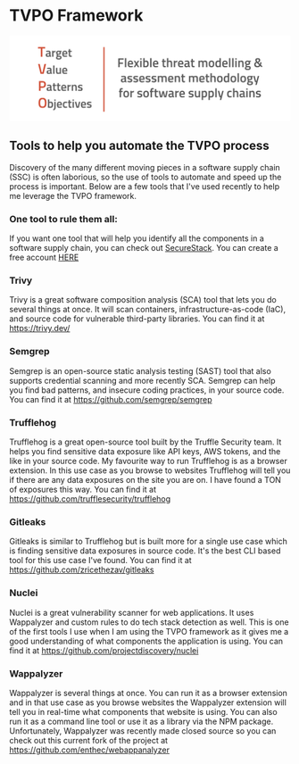 # TVPO Framework

![tvpo-banner.png](playbooks/images/tvpo-banner.png)

## Tools to help you automate the TVPO process

Discovery of the many different moving pieces in a software supply chain (SSC) is often laborious, so the use of tools to automate and speed up the process is important.  Below are a few tools that I've used recently to help me leverage the TVPO framework.

### One tool to rule them all:

If you want one tool that will help you identify all the components in a software supply chain, you can check out [SecureStack](https://securestack.com).  You can create a free account [HERE](https://app.securestack.com)

### Trivy

Trivy is a great software composition analysis (SCA) tool that lets you do several things at once.  It will scan containers, infrastructure-as-code (IaC), and source code for vulnerable third-party libraries.  You can find it at https://trivy.dev/

### Semgrep

Semgrep is an open-source static analysis testing (SAST) tool that also supports credential scanning and more recently SCA.  Semgrep can help you find bad patterns, and insecure coding practices, in your source code.  You can find it at https://github.com/semgrep/semgrep

### Trufflehog

Trufflehog is a great open-source tool built by the Truffle Security team.  It helps you find sensitive data exposure like API keys, AWS tokens, and the like in your source code.  My favourite way to run Trufflehog is as a browser extension.  In this use case as you browse to websites Trufflehog will tell you if there are any data exposures on the site you are on.  I have found a TON of exposures this way.  You can find it at https://github.com/trufflesecurity/trufflehog

### Gitleaks

Gitleaks is similar to Trufflehog but is built more for a single use case which is finding sensitive data exposures in source code.  It's the best CLI based tool for this use case I've found.  You can find it at https://github.com/zricethezav/gitleaks

### Nuclei 

Nuclei is a great vulnerability scanner for web applications.  It uses Wappalyzer and custom rules to do tech stack detection as well.  This is one of the first tools I use when I am using the TVPO framework as it gives me a good understanding of what components the application is using.  You can find it at https://github.com/projectdiscovery/nuclei

### Wappalyzer

Wappalyzer is several things at once.  You can run it as a browser extension and in that use case as you browse websites the Wappalyzer extension will tell you in real-time what components that website is using.  You can also run it as a command line tool or use it as a library via the NPM package.  Unfortunately, Wappalyzer was recently made closed source so you can check out this current fork of the project at https://github.com/enthec/webappanalyzer



